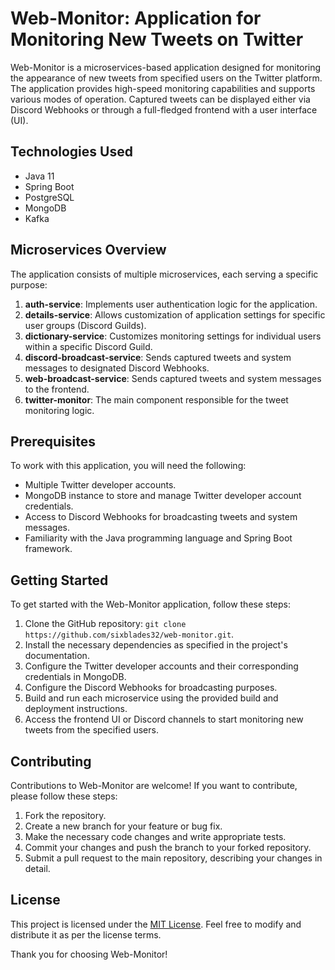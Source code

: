 # Web-Monitor: Application for Monitoring New Tweets on Twitter

Web-Monitor is a microservices-based application designed for monitoring the appearance of new tweets from specified users on the Twitter platform. The application provides high-speed monitoring capabilities and supports various modes of operation. Captured tweets can be displayed either via Discord Webhooks or through a full-fledged frontend with a user interface (UI).

## Technologies Used
- Java 11
- Spring Boot
- PostgreSQL
- MongoDB
- Kafka

## Microservices Overview
The application consists of multiple microservices, each serving a specific purpose:

1. **auth-service**: Implements user authentication logic for the application.
2. **details-service**: Allows customization of application settings for specific user groups (Discord Guilds).
3. **dictionary-service**: Customizes monitoring settings for individual users within a specific Discord Guild.
4. **discord-broadcast-service**: Sends captured tweets and system messages to designated Discord Webhooks.
5. **web-broadcast-service**: Sends captured tweets and system messages to the frontend.
6. **twitter-monitor**: The main component responsible for the tweet monitoring logic.

## Prerequisites
To work with this application, you will need the following:
- Multiple Twitter developer accounts.
- MongoDB instance to store and manage Twitter developer account credentials.
- Access to Discord Webhooks for broadcasting tweets and system messages.
- Familiarity with the Java programming language and Spring Boot framework.

## Getting Started
To get started with the Web-Monitor application, follow these steps:

1. Clone the GitHub repository: `git clone https://github.com/sixblades32/web-monitor.git`.
2. Install the necessary dependencies as specified in the project's documentation.
3. Configure the Twitter developer accounts and their corresponding credentials in MongoDB.
4. Configure the Discord Webhooks for broadcasting purposes.
5. Build and run each microservice using the provided build and deployment instructions.
6. Access the frontend UI or Discord channels to start monitoring new tweets from the specified users.

## Contributing
Contributions to Web-Monitor are welcome! If you want to contribute, please follow these steps:

1. Fork the repository.
2. Create a new branch for your feature or bug fix.
3. Make the necessary code changes and write appropriate tests.
4. Commit your changes and push the branch to your forked repository.
5. Submit a pull request to the main repository, describing your changes in detail.

## License
This project is licensed under the [MIT License](https://opensource.org/licenses/MIT). Feel free to modify and distribute it as per the license terms.

Thank you for choosing Web-Monitor!
